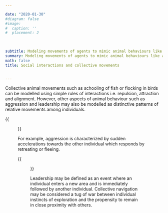 ```yaml
---

date: "2020-01-30"
#diagram: false
#image:
#  caption: ''
#  placement: 2
  

  
subtitle: Modeling movements of agents to mimic animal behaviours like aggression, sociability and navigation
summary: Modeling movements of agents to mimic animal behaviours like aggression, sociability and navigation
math: false
title: Social interactions and collective movements


---
```


Collective animal movements such as schooling of fish or flocking in birds can be modelled using simple rules of interactions i.e. repulsion, attraction and alignment. However, other aspects of animal behaviour such as aggression and leadership may also be modelled as distinctive patterns of relative movements among individuals.

{{<figure src="/analysis-tools/modeling-interactions/featured2.gif" title="">}}

For example, aggression is characterized by sudden accelerations towards the other individual which responds by retreating or fleeing.

{{<figure src="/analysis-tools/modeling-interactions/featured3.gif" title="">}}

Leadership may be defined as an event where an individual enters a new area and is immediately followed by another individual. Collective navigation may be considered a tug of war between individual instincts of exploration and the propensity to remain in close proximity with others. 



